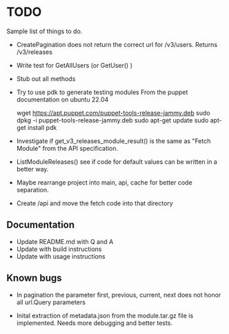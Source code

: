 # TODO

Sample list of things to do.

* CreatePagination does not return the correct url for /v3/users. Returns /v3/releases

* Write test for GetAllUsers (or GetUser() )

* Stub out all methods

* Try to use pdk to generate testing modules
  From the puppet documentation on ubuntu 22.04

    wget <https://apt.puppet.com/puppet-tools-release-jammy.deb>
    sudo dpkg -i puppet-tools-release-jammy.deb
    sudo apt-get update
    sudo apt-get install pdk

* Investigate if get_v3_releases_module_result() is the same as
  "Fetch Module" from the API specification.

* ListModuleReleases() see if code for default values can be written in a
  better way.

* Maybe rearrange project into main, api, cache for better code separation.

* Create /api and move the fetch code into that directory

## Documentation

* Update README.md with Q and A
* Update with build instructions
* Update with usage instructions

## Known bugs

* In pagination the parameter first, previous, current, next does not honor all
  url.Query parameters

* Inital extraction of metadata.json from the module.tar.gz file is implemented.
  Needs more debugging and better tests.
